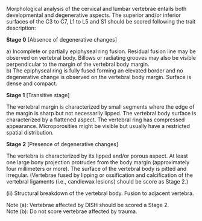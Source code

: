 Morphological analysis of the cervical and lumbar vertebrae entails both developmental and degenerative aspects. The superior and/or inferior surfaces of
the C3 to C7, L1 to L5 and S1 should be scored following the trait description:

**Stage 0**	[Absence of degenerative changes]  

a) Incomplete or partially epiphyseal ring fusion. Residual fusion line may be observed on vertebral body. Billows or radiating grooves may also be visible perpendicular to the margin of the vertebral body margin.  
b) The epiphyseal ring is fully fused forming an elevated border and no degenerative change is observed on the vertebral body margin. Surface is dense and compact.  

**Stage 1**	[Transitive stage]  

The vertebral margin is characterized by small segments where the edge of the margin is sharp but not necessarily lipped. The vertebral body surface is characterized by a flattened aspect. The vertebral ring has compressed appearance. Microporosities might be visible but usually have a restricted spatial distribution.  

**Stage 2**	[Presence of degenerative changes]  

The vertebra is characterized by its lipped and/or porous aspect. At least one large bony projection protrudes from the body margin (approximately four millimeters or more). The surface of the vertebral body is pitted and irregular.
(Vertebrae fused by lipping or ossification and calcification of the vertebral ligaments (i.e., candlewax lesions) should be score as Stage 2.)

(ii) Structural breakdown of the vertebral body. Fusion to adjacent vertebra.   

Note (a): Vertebrae affected by DISH should be scored a Stage 2.   
Note (b): Do not score vertebrae affected by trauma.



